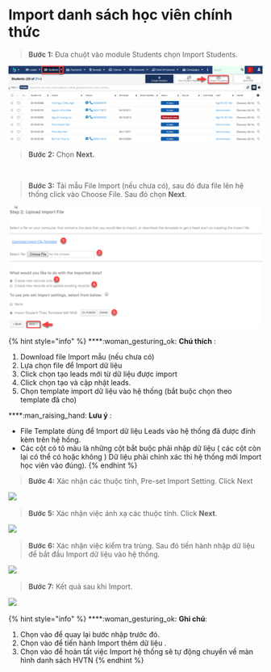 # Import danh sách học viên chính thức

> **Bước 1:** Đưa chuột vào module Students chọn Import Students.

![](../../.gitbook/assets/ImportStudent1.png)

> **Bước 2:** Chọn **Next.**

​<img src="https://blobscdn.gitbook.com/v0/b/gitbook-28427.appspot.com/o/assets%2F-LrHReb9JsrFo3TW8d7S%2F-LuffEjcQA3UmXbuzuM0%2F-Lufj5umrs-UEN4jhJyD%2F2.png?alt=media&#x26;token=572ce6de-02eb-4910-a56f-ab8916465c98" alt="" data-size="original">

> **Bước 3:** Tải mẫu File Import (nếu chưa có), sau đó đưa file lên hệ thống click vào Choose File. Sau đó chọn **Next**.

![](../../.gitbook/assets/importstudent.png)

{% hint style="info" %}
****:woman\_gesturing\_ok: **Chú thích** :

1. Download file Import mẫu (nếu chưa có)
2. Lựa chọn file để Import dữ liệu
3. Click chọn tạo leads mới từ dữ liệu được import
4. Click chọn tạo và cập nhật leads.
5. Chọn template import dữ liệu vào hệ thống (bắt buộc chọn theo template đã cho)

****:man\_raising\_hand: **Lưu ý** :

* File Template dùng để Import dữ liệu Leads vào hệ thống đã được đính kèm trên hệ hống.
* Các cột có tô màu là những cột bắt buộc phải nhập dữ liệu ( các cột còn lại có thể có hoặc không ) Dữ liệu phải chính xác thì hệ thống mới Import học viên vào đúng).
{% endhint %}

> **Bước 4:** Xác nhận các thuộc tính, Pre-set Import Setting. Click Next

![](https://blobscdn.gitbook.com/v0/b/gitbook-28427.appspot.com/o/assets%2F-LrHReb9JsrFo3TW8d7S%2F-LuffEjcQA3UmXbuzuM0%2F-LufjHitqdHtQvQ5m7kL%2F4.png?alt=media\&token=43ea25dd-016f-4f04-9ffc-7dd181d66b8b)

> **Bước 5:** Xác nhận việc ánh xạ các thuộc tính. Click **Next**.

![](https://blobscdn.gitbook.com/v0/b/gitbook-28427.appspot.com/o/assets%2F-LrHReb9JsrFo3TW8d7S%2F-LuffEjcQA3UmXbuzuM0%2F-LufjNESlyJ8i--KyXei%2F5.png?alt=media\&token=1b750cb8-2ce7-4916-aae4-e0e809438633)

> **Bước 6:** Xác nhận việc kiểm tra trùng. Sau đó tiến hành nhập dữ liệu để bắt đầu Import dữ liệu vào hệ thống.

![](https://blobscdn.gitbook.com/v0/b/gitbook-28427.appspot.com/o/assets%2F-LrHReb9JsrFo3TW8d7S%2F-LuffEjcQA3UmXbuzuM0%2F-LufjVg5Qr3a\_xKHLqQ0%2F6.png?alt=media\&token=f7e61c9a-0fbf-4231-8610-6a4b1ae20b40)

> **Bước 7:** Kết quả sau khi Import.

![](https://blobscdn.gitbook.com/v0/b/gitbook-28427.appspot.com/o/assets%2F-LrHReb9JsrFo3TW8d7S%2F-LuffEjcQA3UmXbuzuM0%2F-LufjamgRtLaAkNJW20E%2F7.png?alt=media\&token=1ef8695e-033d-46d6-81ab-4976108ea4b3)

{% hint style="info" %}
****:woman\_gesturing\_ok: **Ghi chú**:

1. Chọn vào để quay lại bước nhập trước đó.
2. Chọn vào để tiến hành Import thêm dữ liệu .
3. Chọn vào để hoàn tất việc Import hệ thống sẽ tự động chuyển về màn hình danh sách HVTN
{% endhint %}
